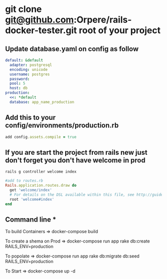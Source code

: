 # git clone git@github.com:Orpere/rails-docker-tester.git  root of your project

## Update database.yaml on config as follow

```yaml
default: &default  
  adapter: postgresql  
  encoding: unicode  
  username: postgres  
  password:  
  pool: 5  
  host: db
production:  
  <<: *default  
  database: app_name_production
```

## Add this to your config/environments/production.rb

```ruby
add config.assets.compile = true
```

## If you are start the project from rails new just don't forget you don't have welcome in prod

```ruby
rails g controller welcome index

#add to routes.rb
Rails.application.routes.draw do
  get 'welcome/index'
  # For details on the DSL available within this file, see http://guides.rubyonrails.org/routing.html
  root 'welcome#index'
end
```

## Command line *

To build Containers =>  docker-compose build

To create a shema on Prod => docker-compose run app rake db:create RAILS_ENV=production

To popolate =>
docker-compose run app rake db:migrate db:seed RAILS_ENV=production

To Start => docker-compose up -d

